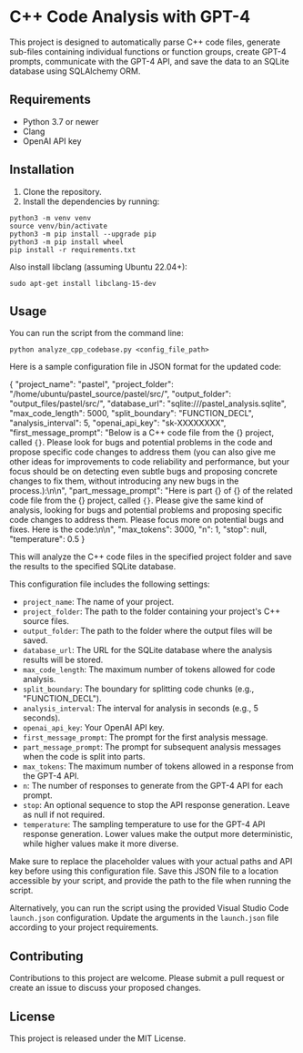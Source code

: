 # C++ Code Analysis with GPT-4

This project is designed to automatically parse C++ code files, generate sub-files containing individual functions or function groups, create GPT-4 prompts, communicate with the GPT-4 API, and save the data to an SQLite database using SQLAlchemy ORM.

## Requirements

- Python 3.7 or newer
- Clang
- OpenAI API key

## Installation

1. Clone the repository.
2. Install the dependencies by running:

```
python3 -m venv venv
source venv/bin/activate
python3 -m pip install --upgrade pip
python3 -m pip install wheel
pip install -r requirements.txt
```

Also install libclang (assuming Ubuntu 22.04+):

```
sudo apt-get install libclang-15-dev  
```

## Usage

You can run the script from the command line:

```
python analyze_cpp_codebase.py <config_file_path>
```

Here is a sample configuration file in JSON format for the updated code:

{
    "project_name": "pastel",
    "project_folder": "/home/ubuntu/pastel_source/pastel/src/",
	"output_folder": "output_files/pastel/src/",
    "database_url": "sqlite:///pastel_analysis.sqlite",
    "max_code_length": 5000,
    "split_boundary": "FUNCTION_DECL",
    "analysis_interval": 5,
    "openai_api_key": "sk-XXXXXXXX",
    "first_message_prompt": "Below is a C++ code file from the {} project, called `{}`. Please look for bugs and potential problems in the code and propose specific code changes to address them (you can also give me other ideas for improvements to code reliability and performance, but your focus should be on detecting even subtle bugs and proposing concrete changes to fix them, without introducing any new bugs in the process.):\n\n",
    "part_message_prompt": "Here is part {} of {} of the related code file from the {} project, called `{}`. Please give the same kind of analysis, looking for bugs and potential problems and proposing specific code changes to address them. Please focus more on potential bugs and fixes. Here is the code:\n\n",
    "max_tokens": 3000,
    "n": 1,
    "stop": null,
    "temperature": 0.5
}


This will analyze the C++ code files in the specified project folder and save the results to the specified SQLite database.

This configuration file includes the following settings:

- `project_name`: The name of your project.
- `project_folder`: The path to the folder containing your project's C++ source files.
- `output_folder`: The path to the folder where the output files will be saved.
- `database_url`: The URL for the SQLite database where the analysis results will be stored.
- `max_code_length`: The maximum number of tokens allowed for code analysis.
- `split_boundary`: The boundary for splitting code chunks (e.g., "FUNCTION_DECL").
- `analysis_interval`: The interval for analysis in seconds (e.g., 5 seconds).
- `openai_api_key`: Your OpenAI API key.
- `first_message_prompt`: The prompt for the first analysis message.
- `part_message_prompt`: The prompt for subsequent analysis messages when the code is split into parts.
- `max_tokens`: The maximum number of tokens allowed in a response from the GPT-4 API.
- `n`: The number of responses to generate from the GPT-4 API for each prompt.
- `stop`: An optional sequence to stop the API response generation. Leave as null if not required.
- `temperature`: The sampling temperature to use for the GPT-4 API response generation. Lower values make the output more deterministic, while higher values make it more diverse.

Make sure to replace the placeholder values with your actual paths and API key before using this configuration file. Save this JSON file to a location accessible by your script, and provide the path to the file when running the script.

Alternatively, you can run the script using the provided Visual Studio Code `launch.json` configuration. Update the arguments in the `launch.json` file according to your project requirements.

## Contributing

Contributions to this project are welcome. Please submit a pull request or create an issue to discuss your proposed changes.

## License

This project is released under the MIT License.
